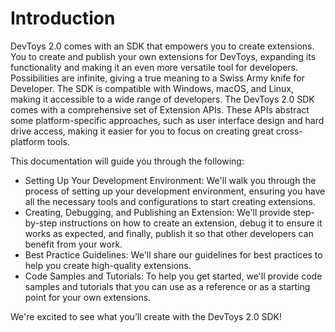 # Introduction

DevToys 2.0 comes with an SDK that empowers you to create extensions. You to create and publish your own extensions for DevToys, expanding its functionality and making it an even more versatile tool for developers. Possibilities are infinite, giving a true meaning to a Swiss Army knife for Developer. The SDK is compatible with Windows, macOS, and Linux, making it accessible to a wide range of developers.
The DevToys 2.0 SDK comes with a comprehensive set of Extension APIs. These APIs abstract some platform-specific approaches, such as user interface design and hard drive access, making it easier for you to focus on creating great cross-platform tools.

This documentation will guide you through the following:
- Setting Up Your Development Environment: We'll walk you through the process of setting up your development environment, ensuring you have all the necessary tools and configurations to start creating extensions.
- Creating, Debugging, and Publishing an Extension: We'll provide step-by-step instructions on how to create an extension, debug it to ensure it works as expected, and finally, publish it so that other developers can benefit from your work.
- Best Practice Guidelines: We'll share our guidelines for best practices to help you create high-quality extensions.
- Code Samples and Tutorials: To help you get started, we'll provide code samples and tutorials that you can use as a reference or as a starting point for your own extensions.

We're excited to see what you’ll create with the DevToys 2.0 SDK!